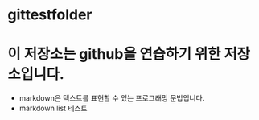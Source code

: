 # gittestfolder

# 이 저장소는 github을 연습하기 위한 저장소입니다.
- markdown은 텍스트를 표현할 수 있는 프로그래밍 문법입니다.
- markdown list 테스트

